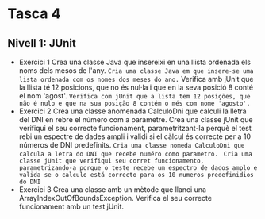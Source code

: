 # Tasca 4

## Nivell 1: JUnit

- Exercici 1
  Crea una classe Java que insereixi en una llista ordenada els noms dels mesos de l'any.
  `Cria uma classe Java em que insere-se uma lista ordenada com os nomes dos meses do ano.`
  Verifica amb jUnit que la llista té 12 posicions, que no és nul·la i que en la seva posició 8 conté el nom 'agost'.
  `Verifica com jUnit que a lista tem 12 posições, que não é nulo e que na sua posição 8 contém o més com nome 'agosto'.`
- Exercici 2
  Crea una classe anomenada CalculoDni que calculi la lletra del DNI en rebre el número com a paràmetre.
  Crea una classe jUnit que verifiqui el seu correcte funcionament, parametritzant-la perquè el test rebi un espectre de dades ampli i validi si el càlcul és correcte per a 10 números de DNI predefinits.
  `Cria uma classe nomeda CalculoDni que calcula a letra do DNI que recebe numéro como parametro. `
  `Cria uma classe jUnit que verifiqui seu corret funcionamento, parametrizando-a porque o teste recebe um espectro de dados amplo e valida se o calculo está correcto para os 10 numeros predefinidios do DNI`
- Exercici 3
  Crea una classe amb un mètode que llanci una ArrayIndexOutOfBoundsException.
  Verifica el seu correcte funcionament amb un test jUnit.
